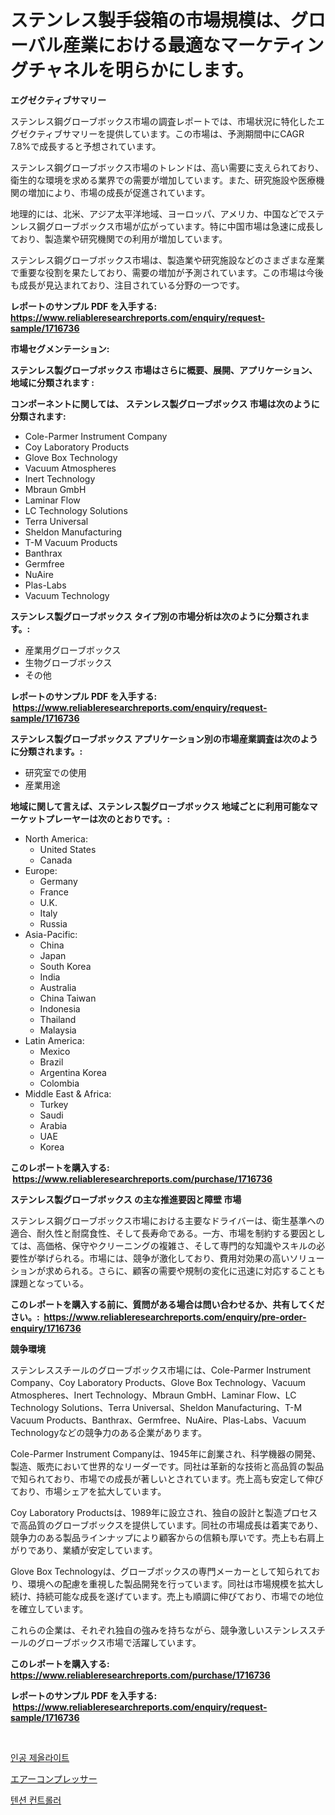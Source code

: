 <p><h1>ステンレス製手袋箱の市場規模は、グローバル産業における最適なマーケティングチャネルを明らかにします。</h1></p><p><strong>エグゼクティブサマリー</strong></p>
<p><p>ステンレス鋼グローブボックス市場の調査レポートでは、市場状況に特化したエグゼクティブサマリーを提供しています。この市場は、予測期間中にCAGR 7.8%で成長すると予想されています。</p><p>ステンレス鋼グローブボックス市場のトレンドは、高い需要に支えられており、衛生的な環境を求める業界での需要が増加しています。また、研究施設や医療機関の増加により、市場の成長が促進されています。</p><p>地理的には、北米、アジア太平洋地域、ヨーロッパ、アメリカ、中国などでステンレス鋼グローブボックス市場が広がっています。特に中国市場は急速に成長しており、製造業や研究機関での利用が増加しています。</p><p>ステンレス鋼グローブボックス市場は、製造業や研究施設などのさまざまな産業で重要な役割を果たしており、需要の増加が予測されています。この市場は今後も成長が見込まれており、注目されている分野の一つです。</p></p>
<p><strong>レポートのサンプル PDF を入手する: <a href="https://www.reliableresearchreports.com/enquiry/request-sample/1716736">https://www.reliableresearchreports.com/enquiry/request-sample/1716736</a></strong></p>
<p><strong>市場セグメンテーション:</strong></p>
<p><strong> ステンレス製グローブボックス 市場はさらに概要、展開、アプリケーション、地域に分類されます :</strong></p>
<p><strong>コンポーネントに関しては、 ステンレス製グローブボックス 市場は次のように分類されます: &nbsp;</strong></p>
<p><ul><li>Cole-Parmer Instrument Company</li><li>Coy Laboratory Products</li><li>Glove Box Technology</li><li>Vacuum Atmospheres</li><li>Inert Technology</li><li>Mbraun GmbH</li><li>Laminar Flow</li><li>LC Technology Solutions</li><li>Terra Universal</li><li>Sheldon Manufacturing</li><li>T-M Vacuum Products</li><li>Banthrax</li><li>Germfree</li><li>NuAire</li><li>Plas-Labs</li><li>Vacuum Technology</li></ul></p>
<p><strong> ステンレス製グローブボックス タイプ別の市場分析は次のように分類されます。:</strong></p>
<p><ul><li>産業用グローブボックス</li><li>生物グローブボックス</li><li>その他</li></ul></p>
<p><strong>レポートのサンプル PDF を入手する: &nbsp;<a href="https://www.reliableresearchreports.com/enquiry/request-sample/1716736">https://www.reliableresearchreports.com/enquiry/request-sample/1716736</a></strong></p>
<p><strong> ステンレス製グローブボックス アプリケーション別の市場産業調査は次のように分類されます。:</strong></p>
<p><ul><li>研究室での使用</li><li>産業用途</li></ul></p>
<p><strong>地域に関して言えば、ステンレス製グローブボックス 地域ごとに利用可能なマーケットプレーヤーは次のとおりです。:</strong></p>
<p><ul>
    <li>
        North America:
        <ul>
            <li>United States</li>
            <li>Canada</li>
        </ul>
    </li>
    <li>
        Europe:
        <ul>
            <li>Germany</li>
            <li>France</li>
            <li>U.K.</li>
            <li>Italy</li>
            <li>Russia</li>
        </ul>
    </li>
    <li>
        Asia-Pacific:
        <ul>
            <li>China</li>
            <li>Japan</li>
            <li>South Korea</li>
            <li>India</li>
            <li>Australia</li>
            <li>China Taiwan</li>
            <li>Indonesia</li>
            <li>Thailand</li>
            <li>Malaysia</li>
        </ul>
    </li>
    <li>
        Latin America:
        <ul>
            <li>Mexico</li>
            <li>Brazil</li>
            <li>Argentina Korea</li>
            <li>Colombia</li>
        </ul>
    </li>
    <li>
        Middle East & Africa:
        <ul>
            <li>Turkey</li>
            <li>Saudi</li>
            <li>Arabia</li>
            <li>UAE</li>
            <li>Korea</li>
        </ul>
    </li>
    </ul></p>
<p><strong>このレポートを購入する: &nbsp;<a href="https://www.reliableresearchreports.com/purchase/1716736">https://www.reliableresearchreports.com/purchase/1716736</a></strong></p>
<p><strong>ステンレス製グローブボックス の主な推進要因と障壁 市場</strong></p>
<p><p>ステンレス鋼グローブボックス市場における主要なドライバーは、衛生基準への適合、耐久性と耐腐食性、そして長寿命である。一方、市場を制約する要因としては、高価格、保守やクリーニングの複雑さ、そして専門的な知識やスキルの必要性が挙げられる。市場には、競争が激化しており、費用対効果の高いソリューションが求められる。さらに、顧客の需要や規制の変化に迅速に対応することも課題となっている。</p></p>
<p><strong>このレポートを購入する前に、質問がある場合は問い合わせるか、共有してください。:&nbsp; <a href="https://www.reliableresearchreports.com/enquiry/pre-order-enquiry/1716736">https://www.reliableresearchreports.com/enquiry/pre-order-enquiry/1716736</a></strong></p>
<p><strong>競争環境</strong></p>
<p><p>ステンレススチールのグローブボックス市場には、Cole-Parmer Instrument Company、Coy Laboratory Products、Glove Box Technology、Vacuum Atmospheres、Inert Technology、Mbraun GmbH、Laminar Flow、LC Technology Solutions、Terra Universal、Sheldon Manufacturing、T-M Vacuum Products、Banthrax、Germfree、NuAire、Plas-Labs、Vacuum Technologyなどの競争力のある企業があります。</p><p>Cole-Parmer Instrument Companyは、1945年に創業され、科学機器の開発、製造、販売において世界的なリーダーです。同社は革新的な技術と高品質の製品で知られており、市場での成長が著しいとされています。売上高も安定して伸びており、市場シェアを拡大しています。</p><p>Coy Laboratory Productsは、1989年に設立され、独自の設計と製造プロセスで高品質のグローブボックスを提供しています。同社の市場成長は着実であり、競争力のある製品ラインナップにより顧客からの信頼も厚いです。売上も右肩上がりであり、業績が安定しています。</p><p>Glove Box Technologyは、グローブボックスの専門メーカーとして知られており、環境への配慮を重視した製品開発を行っています。同社は市場規模を拡大し続け、持続可能な成長を遂げています。売上も順調に伸びており、市場での地位を確立しています。</p><p>これらの企業は、それぞれ独自の強みを持ちながら、競争激しいステンレススチールのグローブボックス市場で活躍しています。</p></p>
<p><strong>このレポートを購入する: &nbsp; <a href="https://www.reliableresearchreports.com/purchase/1716736">https://www.reliableresearchreports.com/purchase/1716736</a></strong></p>
<p><strong>レポートのサンプル PDF を入手する: &nbsp;<a href="https://www.reliableresearchreports.com/enquiry/request-sample/1716736">https://www.reliableresearchreports.com/enquiry/request-sample/1716736</a></strong><strong></strong></p>
<p>&nbsp;</p>
<p><p><a href="https://medium.com/@bobbyreitenberg879562023/%EC%9D%B8%EA%B3%B5-%EC%A0%9C%EC%98%AC%EB%9D%BC%EC%9D%B4%ED%8A%B8-%EC%8B%9C%EC%9E%A5-%EC%A2%85%EB%A5%98-%EC%9D%91%EC%9A%A9-%EB%B0%8F-%EC%A7%80%EB%A6%AC%EC%97%90-%EB%8C%80%ED%95%9C-%ED%8F%AC%EA%B4%84%EC%A0%81%EC%9D%B8-%ED%8F%89%EA%B0%80-8366384611d0">인공 제올라이트</a></p><p><a href="https://medium.com/@shawnsmihv6/%E3%82%A8%E3%82%A2%E3%82%B3%E3%83%B3%E3%83%97%E3%83%AC%E3%83%83%E3%82%B5%E3%83%BC%E5%B8%82%E5%A0%B4-%E5%B8%82%E5%A0%B4cagr-%E5%B8%82%E5%A0%B4%E5%8B%95%E5%90%91-%E6%88%90%E9%95%B7%E6%88%A6%E7%95%A5%E3%81%AB%E9%96%A2%E3%81%99%E3%82%8B%E6%B4%9E%E5%AF%9F-9b65ceaf459d">エアーコンプレッサー</a></p><p><a href="https://medium.com/@sillysally687568/%ED%85%90%EC%85%98-%EC%BB%A8%ED%8A%B8%EB%A1%A4%EB%9F%AC-%EC%8B%9C%EC%9E%A5%EC%9D%80-%EC%8B%9C%EC%9E%A5-%EC%A0%90%EC%9C%A0%EC%9C%A8-%ED%81%AC%EA%B8%B0-%EB%B0%8F2031%EB%85%84%EA%B9%8C%EC%A7%80-%EC%98%88%EC%83%81-%EC%98%88%EC%B8%A1%EC%97%90-%EC%A4%91%EC%A0%90%EC%9D%84-%EB%91%90%EA%B3%A0-%EC%9E%88%EC%8A%B5%EB%8B%88%EB%8B%A4-5dd1746f343c">텐션 컨트롤러</a></p></p>